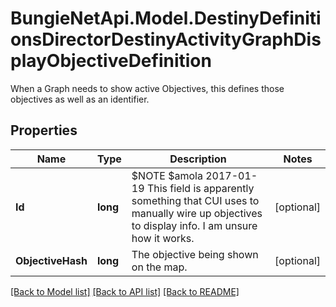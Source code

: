 # BungieNetApi.Model.DestinyDefinitionsDirectorDestinyActivityGraphDisplayObjectiveDefinition
When a Graph needs to show active Objectives, this defines those objectives as well as an identifier.
## Properties

Name | Type | Description | Notes
------------ | ------------- | ------------- | -------------
**Id** | **long** | $NOTE $amola 2017-01-19 This field is apparently something that CUI uses to manually wire up objectives to display info. I am unsure how it works. | [optional] 
**ObjectiveHash** | **long** | The objective being shown on the map. | [optional] 

[[Back to Model list]](../README.md#documentation-for-models) [[Back to API list]](../README.md#documentation-for-api-endpoints) [[Back to README]](../README.md)

